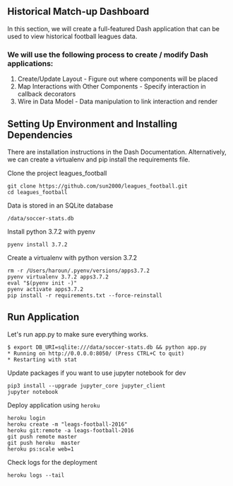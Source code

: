 ## Historical Match-up Dashboard
In this section, we will create a full-featured Dash application that can be used to view historical football leagues data.

### We will use the following process to create / modify Dash applications:

1. Create/Update Layout - Figure out where components will be placed
2. Map Interactions with Other Components - Specify interaction in callback decorators
3. Wire in Data Model - Data manipulation to link interaction and render

## Setting Up Environment and Installing Dependencies
There are installation instructions in the Dash Documentation. Alternatively, we can create a virtualenv and pip install the requirements file.


Clone the project leagues_football
```
git clone https://github.com/sun2000/leagues_football.git
cd leagues_football
```

Data is stored in an SQLite database
```
/data/soccer-stats.db
```

Install python 3.7.2 with pyenv
```
pyenv install 3.7.2
```

Create a virtualenv with python version 3.7.2
```
rm -r /Users/haroun/.pyenv/versions/apps3.7.2
pyenv virtualenv 3.7.2 apps3.7.2
eval "$(pyenv init -)"
pyenv activate apps3.7.2
pip install -r requirements.txt --force-reinstall
```


## Run Application
Let's run app.py to make sure everything works.

```
$ export DB_URI=sqlite:///data/soccer-stats.db && python app.py
* Running on http://0.0.0.0:8050/ (Press CTRL+C to quit)
* Restarting with stat
```


Update packages if you want to use jupyter notebook for dev
```
pip3 install --upgrade jupyter_core jupyter_client
jupyter notebook
```



Deploy application using `heroku`
```
heroku login
heroku create -m "leags-football-2016"
heroku git:remote -a leags-football-2016
git push remote master
git push heroku  master
heroku ps:scale web=1
```


Check logs for the deployment
```
heroku logs --tail
```
